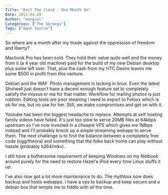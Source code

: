 ```yaml
---
Title: "Exit The Cloud - One Month On"
Date: 2011-04-20
Author: "mongrol"
Categories: ["The Skreegs"]
Tags: ["Open Source"]
---
```


So where are a month after my tirade against the oppression of freedom
and liberty?

Macbook Pro has been sold. They hold their value quite well and the
money from it (a 4 year old machine) paid for the build of my new Debian
desktop plus some left over. That, plus the cash from my HTC Desire
leaves me some \$500 in profit from this venture.

Debian and the WAF. Photo management is lacking in linux. Even the
latest Shotwell just doesn't have a decent enough feature set to
completely satisfy the missus or me for that matter. Workflow for
mailing photos is just rubbish. Editing tools are poor meaning I need to
export to Fotoxx which is ok for me, but no use for her. Still, we make
compromises and get on with it.

Youtube has been the biggest headache to replace. Attempts at self
hosting family videos have failed. It's just too slow to serve 20MB
files at 64kbps upstream so I've now invested in a cheapie VPS which
gives me 1Mbps instead and I'll probably knock up a simple streaming
webapp to serve them. The next challenge is to find the balance between
a completely free code (ogg/theora) and something that the folks back
home can play without hassle (probably h264/mkv).

I still have a bothersome requirement of keeping Windows on my Netbook
around purely for the need to restore Hazel's iPod every time Linux
stuffs it up.

I've also now got a lot more maintenance to do. The mythbox now does
backup and hosts webapps. I have a vps to backup and keep secure and a
debian box that tempts me to fiddle with all the time.
